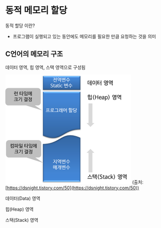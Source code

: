 # 동적 메모리 할당
동적 할당 이란?
- 프로그램이 실행되고 있는 동안에도 메모리를 필요한 만큼 요청하는 것을 의미

## C언어의 메모리 구조
데이터 영역, 힙 영역, 스택 영역으로 구성됨

![](/ch14/01.png)
(출처: [https://dsnight.tistory.com/50](https://dsnight.tistory.com/50))

데이터(Data) 영역

힙(Heap) 영역

스택(Stack) 영역
